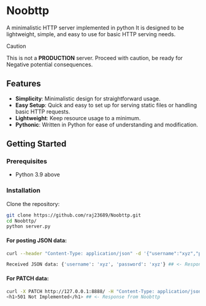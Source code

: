 # Noobttp
A minimalistic HTTP server implemented in python It is designed to be lightweight, simple, and easy to use for basic HTTP serving needs.


> [!CAUTION]
> This is not a **PRODUCTION** server. Proceed with caution, be ready for Negative potential consequences.

## Features

- **Simplicity**: Minimalistic design for straightforward usage.
- **Easy Setup**: Quick and easy to set up for serving static files or handling basic HTTP requests.
- **Lightweight**: Keep resource usage to a minimum.
- **Pythonic**: Written in Python for ease of understanding and modification.

## Getting Started

### Prerequisites

- Python 3.9 above

### Installation

Clone the repository:

```bash
git clone https://github.com/raj23689/Noobttp.git
cd Noobttp/
python server.py
```

#### For posting JSON data:

```bash
curl --header "Content-Type: application/json" -d '{"username":"xyz","password":"xyz"}' http://127.0.0.1:8888/

Received JSON data: {'username': 'xyz', 'password': 'xyz'} ## <- Response from Noobttp
```
#### For PATCH data:

```bash
curl -X PATCH http://127.0.0.1:8888/ -H "Content-Type: application/json" -H 'Accept: application/json' -d '{"username":"xyz","password":"xyz"}'
<h1>501 Not Implemented</h1> ## <- Response from Noobttp
```